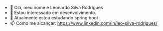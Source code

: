 - 👋 Olá, meu nome é Leonardo Silva Rodrigues
- 👀 Estou interessado em desenvolvimento.
- 🌱 Atualmente estou estudando spring boot
- 📫 Como me alcançar: https://www.linkedin.com/in/leo-silva-rodrigues/

<!---
leonardo-silva-rodrigues/leonardo-silva-rodrigues is a ✨ special ✨ repository because its `README.md` (this file) appears on your GitHub profile.
You can click the Preview link to take a look at your changes.
--->
